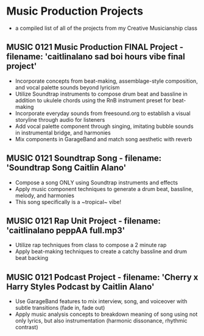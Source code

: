 # Music Production Projects
+ a compiled list of all of the projects from my Creative Musicianship class

## MUSIC 0121 Music Production FINAL Project - filename: 'caitlinalano sad boi hours vibe final project'
+	Incorporate concepts from beat-making, assemblage-style composition, and vocal palette sounds beyond lyricism
+	Utilize Soundtrap instruments to compose drum beat and bassline in addition to ukulele chords using the RnB instrument preset for beat-making
+	Incorporate everyday sounds from freesound.org to establish a visual storyline through audio for listeners
+	Add vocal palette component through singing, imitating bubble sounds in instrumental bridge, and harmonies
+	Mix components in GarageBand and match song aesthetic with reverb

## MUSIC 0121 Soundtrap Song - filename: 'Soundtrap Song Caitlin Alano'
+ Compose a song ONLY using Soundtrap instruments and effects
+ Apply music component techniques to generate a drum beat, bassline, melody, and harmonies
+ This song specifically is a ~tropical~ vibe!

## MUSIC 0121 Rap Unit Project - filename: 'caitlinalano peppAA full.mp3'
+ Utilize rap techniques from class to compose a 2 minute rap
+ Apply beat-making techniques to create a catchy bassline and drum beat backing

## MUSIC 0121 Podcast Project - filename: 'Cherry x Harry Styles Podcast by Caitlin Alano'
+ Use GarageBand features to mix interview, song, and voiceover with subtle transitions (fade in, fade out)
+ Apply music analysis concepts to breakdown meaning of song using not only lyrics, but also instrumentation (harmonic dissonance, rhythmic contrast)

